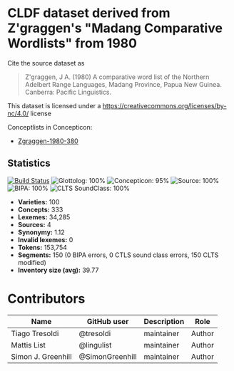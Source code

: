 # CLDF dataset derived from Z'graggen's "Madang Comparative Wordlists" from 1980

Cite the source dataset as

> Z'graggen, J A. (1980) A comparative word list of the Northern Adelbert Range Languages, Madang Province, Papua New Guinea. Canberra: Pacific Linguistics.

This dataset is licensed under a https://creativecommons.org/licenses/by-nc/4.0/ license


Conceptlists in Concepticon:
- [Zgraggen-1980-380](https://concepticon.clld.org/contributions/Zgraggen-1980-380)
## Statistics


[![Build Status](https://travis-ci.org/lexibank/zgraggenmadang.svg?branch=master)](https://travis-ci.org/lexibank/zgraggenmadang)
![Glottolog: 100%](https://img.shields.io/badge/Glottolog-100%25-brightgreen.svg "Glottolog: 100%")
![Concepticon: 95%](https://img.shields.io/badge/Concepticon-95%25-green.svg "Concepticon: 95%")
![Source: 100%](https://img.shields.io/badge/Source-100%25-brightgreen.svg "Source: 100%")
![BIPA: 100%](https://img.shields.io/badge/BIPA-100%25-brightgreen.svg "BIPA: 100%")
![CLTS SoundClass: 100%](https://img.shields.io/badge/CLTS%20SoundClass-100%25-brightgreen.svg "CLTS SoundClass: 100%")

- **Varieties:** 100
- **Concepts:** 333
- **Lexemes:** 34,285
- **Sources:** 4
- **Synonymy:** 1.12
- **Invalid lexemes:** 0
- **Tokens:** 153,754
- **Segments:** 150 (0 BIPA errors, 0 CTLS sound class errors, 150 CLTS modified)
- **Inventory size (avg):** 39.77

# Contributors

Name               | GitHub user     | Description                          | Role
---                | ---             | ---                                  | ---
Tiago Tresoldi     | @tresoldi       | maintainer                           | Author
Mattis List        | @lingulist      | maintainer                           | Author
Simon J. Greenhill | @SimonGreenhill | maintainer                           | Author


